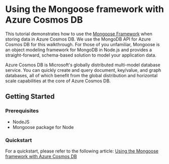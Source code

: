 # Using the Mongoose framework with Azure Cosmos DB

This tutorial demonstrates how to use the [Mongoose Framework](http://mongoosejs.com/) when storing data in Azure Cosmos DB. We use the MongoDB API for Azure Cosmos DB for this walkthrough. For those of you unfamiliar, Mongoose is an object modeling framework for MongoDB in Node.js and provides a straight-forward, schema-based solution to model your application data.

Azure Cosmos DB is Microsoft's globally distributed multi-model database service. You can quickly create and query document, key/value, and graph databases, all of which benefit from the global distribution and horizontal scale capabilities at the core of Azure Cosmos DB.

## Getting Started

### Prerequisites

- NodeJS
- Mongoose package for Node

### Quickstart

For a quickstart, please refer to the following article: [Using the Mongoose framework with Azure Cosmos DB](https://docs.microsoft.com/en-us/azure/cosmos-db/mongodb-mongoose)
